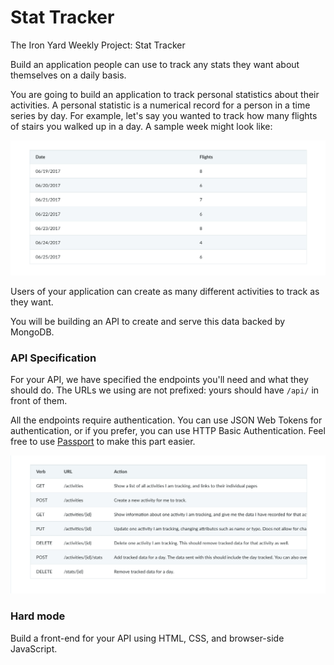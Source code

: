 # Stat Tracker

The Iron Yard Weekly Project: Stat Tracker

Build an application people can use to track any stats they want about themselves on a daily basis.

You are going to build an application to track personal statistics about their activities. A personal statistic is a numerical record for a person in a time series by day. For example, let's say you wanted to track how many flights of stairs you walked up in a day. A sample week might look like:

![Sample tracker picture.](https://github.com/rickmurdock/stat-tracker/blob/master/readmePics/sample.png)

Users of your application can create as many different activities to track as they want.

You will be building an API to create and serve this data backed by MongoDB.

### API Specification  

For your API, we have specified the endpoints you'll need and what they should do. The URLs we using are not prefixed: yours should have `/api/` in front of them.

All the endpoints require authentication. You can use JSON Web Tokens for authentication, or if you prefer, you can use HTTP Basic Authentication. Feel free to use [Passport](http://passportjs.org/) to make this part easier.

![Endpoints picture.](https://github.com/rickmurdock/stat-tracker/blob/master/readmePics/endpoints.png)

### Hard mode  

Build a front-end for your API using HTML, CSS, and browser-side JavaScript.
